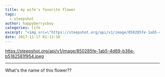 ```yaml
---
title: my wife's favorite flower
tags:
  - steepshot
author: happyberrysboy
categories: life
excerpt: "<img src=\"https://steepshot.org/api/v1/image/850285fe-1ab5-4d89-b36e-b5182581f954.jpeg\" />\r\n  -   --  -   - ---  -- - -  -- - -   -----   --  -  - ----  -    -   - --  What's the name of this flower??....."
date: 2017-11-17 01:13:18
---
```


https://steepshot.org/api/v1/image/850285fe-1ab5-4d89-b36e-b5182581f954.jpeg

-   --  -   - ---  -- - -  -- - -   -----   --  -  - ----  -    -   - --

What's the name of this flower??